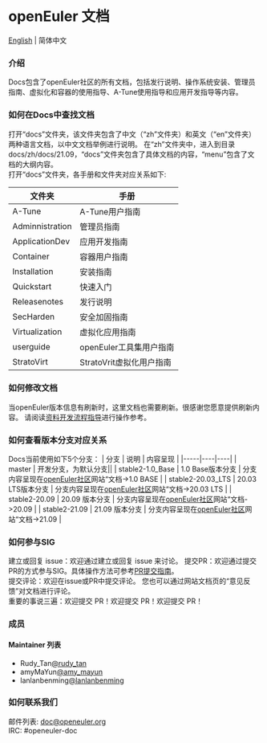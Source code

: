 # openEuler 文档

[English](./README-en.md) | 简体中文

### 介绍

Docs包含了openEuler社区的所有文档，包括发行说明、操作系统安装、管理员指南、虚拟化和容器的使用指导、A-Tune使用指导和应用开发指导等内容。

### 如何在Docs中查找文档

打开“docs”文件夹，该文件夹包含了中文（“zh”文件夹）和英文（“en”文件夹）两种语言文档，以中文文档举例进行说明。 
在“zh”文件夹中，进入到目录docs/zh/docs/21.09，“docs”文件夹包含了具体文档的内容，“menu”包含了文档的大纲内容。  
打开“docs”文件夹，各手册和文件夹对应关系如下:

| 文件夹 | 手册 |
|-----|----|
| A-Tune | A-Tune用户指南 |
| Adminnistration | 管理员指南 |
| ApplicationDev | 应用开发指南 |
| Container | 容器用户指南 |
| Installation | 安装指南 |
| Quickstart | 快速入门 |
| Releasenotes | 发行说明 |
| SecHarden | 安全加固指南 |
| Virtualization | 虚拟化应用指南 |
| userguide | openEuler工具集用户指南 |
| StratoVirt | StratoVrit虚拟化用户指南 |


### 如何修改文档

当openEuler版本信息有刷新时，这里文档也需要刷新。很感谢您愿意提供刷新内容。
请阅读[资料开发流程指导](https://gitee.com/lss410313/docs/wikis/Home)进行操作参考。

### 如何查看版本分支对应关系

Docs当前使用如下5个分支：
| 分支 | 说明 | 内容呈现 |
|-----|----|----|
| master | 开发分支，为默认分支||
| stable2-1.0_Base | 1.0 Base版本分支 | 分支内容呈现在[openEuler社区](https://openeuler.org/)网站“文档->1.0 BASE |
| stable2-20.03_LTS | 20.03 LTS版本分支 | 分支内容呈现在[openEuler社区](https://openeuler.org/)网站“文档->20.03 LTS |
| stable2-20.09 | 20.09 版本分支 | 分支内容呈现在[openEuler社区](https://openeuler.org/)网站“文档->20.09 |
| stable2-21.09 | 21.09 版本分支 | 分支内容呈现在[openEuler社区](https://openeuler.org/)网站“文档->21.09 |

### 如何参与SIG

建立或回复 issue：欢迎通过建立或回复 issue 来讨论。
提交PR：欢迎通过提交PR的方式参与SIG。具体操作方法可参考[PR提交指南](https://gitee.com/openeuler/community/blob/master/zh/contributors/pull-request.md)。  
提交评论：欢迎在issue或PR中提交评论。 您也可以通过网站文档页的“意见反馈”对文档进行评论。  
重要的事说三遍：欢迎提交 PR！欢迎提交 PR！欢迎提交 PR！

### 成员
#### Maintainer 列表
- Rudy_Tan[@rudy_tan](https://gitee.com/rudy_tan)
- amyMaYun[@amy_mayun](https://gitee.com/amy_mayun)
- lanlanbenming[@lanlanbenming](https://gitee.com/lanlanbenming)

### 如何联系我们
邮件列表: doc@openeuler.org  
IRC: #openeuler-doc  